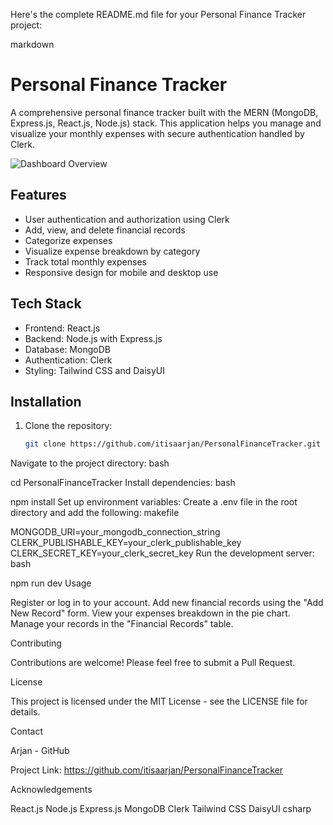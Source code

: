 Here's the complete README.md file for your Personal Finance Tracker project:

markdown

# Personal Finance Tracker

A comprehensive personal finance tracker built with the MERN (MongoDB, Express.js, React.js, Node.js) stack. This application helps you manage and visualize your monthly expenses with secure authentication handled by Clerk.

![Dashboard Overview](https://path-to-your-image/dashboard-overview.png)

## Features

- User authentication and authorization using Clerk
- Add, view, and delete financial records
- Categorize expenses
- Visualize expense breakdown by category
- Track total monthly expenses
- Responsive design for mobile and desktop use

## Tech Stack

- Frontend: React.js
- Backend: Node.js with Express.js
- Database: MongoDB
- Authentication: Clerk
- Styling: Tailwind CSS and DaisyUI

## Installation

1. Clone the repository:
   ```bash
   git clone https://github.com/itisaarjan/PersonalFinanceTracker.git
Navigate to the project directory:
bash

cd PersonalFinanceTracker
Install dependencies:
bash

npm install
Set up environment variables: Create a .env file in the root directory and add the following:
makefile

MONGODB_URI=your_mongodb_connection_string
CLERK_PUBLISHABLE_KEY=your_clerk_publishable_key
CLERK_SECRET_KEY=your_clerk_secret_key
Run the development server:
bash

npm run dev
Usage

Register or log in to your account.
Add new financial records using the "Add New Record" form.
View your expenses breakdown in the pie chart.
Manage your records in the "Financial Records" table.


Contributing

Contributions are welcome! Please feel free to submit a Pull Request.

License

This project is licensed under the MIT License - see the LICENSE file for details.

Contact

Arjan - GitHub

Project Link: https://github.com/itisaarjan/PersonalFinanceTracker

Acknowledgements

React.js
Node.js
Express.js
MongoDB
Clerk
Tailwind CSS
DaisyUI
csharp




